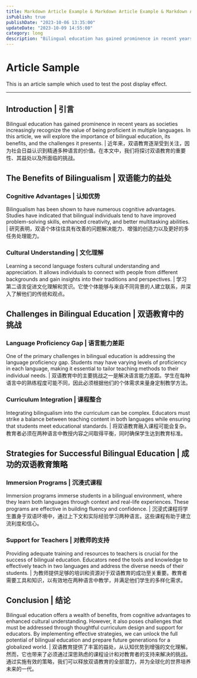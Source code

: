 ```yaml
---
title: Markdown Article Example & Markdown Article Example & Markdown Article Example
isPublish: true
publishDate: "2023-10-06 13:35:00"
updateDate: "2023-10-09 14:55:00"
category: long
description: "Bilingual education has gained prominence in recent years as societies increasingly recognize the value of being proficient in multiple languages."
---
```


# Article Sample

This is an article sample which used to test the post display effect.

---

## Introduction | 引言

Bilingual education has gained prominence in recent years as societies increasingly recognize the value of being
proficient in multiple languages. In this article, we will explore the importance of bilingual education, its benefits,
and the challenges it presents. | 近年来，双语教育逐渐受到关注，因为社会日益认识到精通多种语言的价值。在本文中，我们将探讨双语教育的重要性、其益处以及所面临的挑战。

## The Benefits of Bilingualism | 双语能力的益处

### Cognitive Advantages | 认知优势

Bilingualism has been shown to have numerous cognitive advantages. Studies have indicated that bilingual individuals
tend to have improved problem-solving skills, enhanced creativity, and better multitasking abilities. |
研究表明，双语个体往往具有改善的问题解决能力、增强的创造力以及更好的多任务处理能力。

### Cultural Understanding | 文化理解

Learning a second language fosters cultural understanding and appreciation. It allows individuals to connect with people
from different backgrounds and gain insights into their traditions and perspectives. |
学习第二语言促进文化理解和赏识。它使个体能够与来自不同背景的人建立联系，并深入了解他们的传统和观点。

## Challenges in Bilingual Education | 双语教育中的挑战

### Language Proficiency Gap | 语言能力差距

One of the primary challenges in bilingual education is addressing the language proficiency gap. Students may have
varying levels of proficiency in each language, making it essential to tailor teaching methods to their individual
needs. | 双语教育中的主要挑战之一是解决语言能力差距。学生在每种语言中的熟练程度可能不同，因此必须根据他们的个体需求来量身定制教学方法。

### Curriculum Integration | 课程整合

Integrating bilingualism into the curriculum can be complex. Educators must strike a balance between teaching content in
both languages while ensuring that students meet educational standards. |
将双语教育融入课程可能会复杂。教育者必须在两种语言中教授内容之间取得平衡，同时确保学生达到教育标准。

## Strategies for Successful Bilingual Education | 成功的双语教育策略

### Immersion Programs | 沉浸式课程

Immersion programs immerse students in a bilingual environment, where they learn both languages through context and
real-life experiences. These programs are effective in building fluency and confidence. |
沉浸式课程将学生置身于双语环境中，通过上下文和实际经验学习两种语言。这些课程有助于建立流利度和信心。

### Support for Teachers | 对教师的支持

Providing adequate training and resources to teachers is crucial for the success of bilingual education. Educators need
the tools and knowledge to effectively teach in two languages and address the diverse needs of their students. |
为教师提供足够的培训和资源对于双语教育的成功至关重要。教育者需要工具和知识，以有效地在两种语言中教学，并满足他们学生的多样化需求。

## Conclusion | 结论

Bilingual education offers a wealth of benefits, from cognitive advantages to enhanced cultural understanding. However,
it also poses challenges that must be addressed through thoughtful curriculum design and support for educators. By
implementing effective strategies, we can unlock the full potential of bilingual education and prepare future
generations for a globalized world. |
双语教育提供了丰富的益处，从认知优势到增强的文化理解。然而，它也带来了必须通过深思熟虑的课程设计和对教育者的支持来解决的挑战。通过实施有效的策略，我们可以释放双语教育的全部潜力，并为全球化的世界培养未来的一代。
